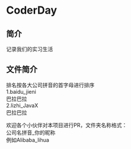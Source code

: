 # CoderDay
## 简介
记录我们的实习生活

## 文件简介  
排名按各大公司拼音的首字母进行排序  
1.baidu_jieni  
巴拉巴拉  
2.lizhi_JavaX  
巴拉巴拉


欢迎各个小伙伴对本项目进行PR，文件夹名称格式：  
公司名拼音_你的昵称  
例如Alibaba_lihua

